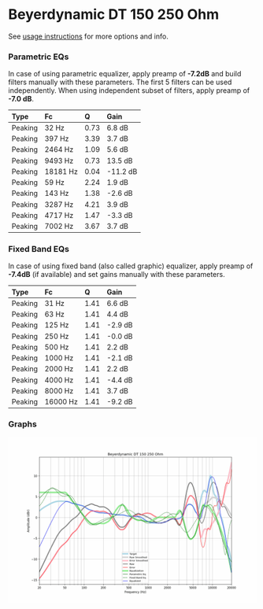 # Beyerdynamic DT 150 250 Ohm
See [usage instructions](https://github.com/jaakkopasanen/AutoEq#usage) for more options and info.

### Parametric EQs
In case of using parametric equalizer, apply preamp of **-7.2dB** and build filters manually
with these parameters. The first 5 filters can be used independently.
When using independent subset of filters, apply preamp of **-7.0 dB**.

| Type    | Fc       |    Q | Gain     |
|:--------|:---------|:-----|:---------|
| Peaking | 32 Hz    | 0.73 | 6.8 dB   |
| Peaking | 397 Hz   | 3.39 | 3.7 dB   |
| Peaking | 2464 Hz  | 1.09 | 5.6 dB   |
| Peaking | 9493 Hz  | 0.73 | 13.5 dB  |
| Peaking | 18181 Hz | 0.04 | -11.2 dB |
| Peaking | 59 Hz    | 2.24 | 1.9 dB   |
| Peaking | 143 Hz   | 1.38 | -2.6 dB  |
| Peaking | 3287 Hz  | 4.21 | 3.9 dB   |
| Peaking | 4717 Hz  | 1.47 | -3.3 dB  |
| Peaking | 7002 Hz  | 3.67 | 3.7 dB   |

### Fixed Band EQs
In case of using fixed band (also called graphic) equalizer, apply preamp of **-7.4dB**
(if available) and set gains manually with these parameters.

| Type    | Fc       |    Q | Gain    |
|:--------|:---------|:-----|:--------|
| Peaking | 31 Hz    | 1.41 | 6.6 dB  |
| Peaking | 63 Hz    | 1.41 | 4.4 dB  |
| Peaking | 125 Hz   | 1.41 | -2.9 dB |
| Peaking | 250 Hz   | 1.41 | -0.0 dB |
| Peaking | 500 Hz   | 1.41 | 2.2 dB  |
| Peaking | 1000 Hz  | 1.41 | -2.1 dB |
| Peaking | 2000 Hz  | 1.41 | 2.2 dB  |
| Peaking | 4000 Hz  | 1.41 | -4.4 dB |
| Peaking | 8000 Hz  | 1.41 | 3.7 dB  |
| Peaking | 16000 Hz | 1.41 | -9.2 dB |

### Graphs
![](./Beyerdynamic%20DT%20150%20250%20Ohm.png)